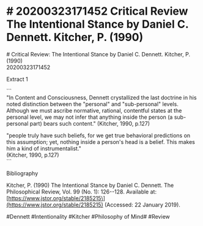 # \# 20200323171452 Critical Review The Intentional Stance by Daniel C. Dennett. Kitcher, P. (1990)

\# Critical Review: The Intentional Stance by Daniel C. Dennett. Kitcher, P. (1990)\
20200323171452

Extract 1

\`\`\`\
\"In Content and Consciousness, Dennett crystallized the last doctrine in his noted distinction between the \"personal\" and \"sub-personal\" levels. Although we must ascribe normative, rational, contentful states at the personal level, we may not infer that anything inside the person (a sub-personal part) bears such content." (Kitcher, 1990, p.127)

\"people truly have such beliefs, for we get true behavioral predictions on this assumption; yet, nothing inside a person\'s head is a belief. This makes him a kind of instrumentalist.\"\
(Kitcher, 1990, p.127)\
\`\`\`

Bibliography

Kitcher, P. (1990) The Intentional Stance by Daniel C. Dennett. The Philosophical Review, Vol. 99 (No. 1): 126--128. Available at: \[https://www.jstor.org/stable/2185215\](https://www.jstor.org/stable/2185215) (Accessed: 22 January 2019).

\#Dennett \#Intentionality \#Kitcher \#Philosophy of Mind\# \#Review

